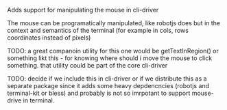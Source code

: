 Adds support for manipulating the mouse in cli-driver

The mouse can be programatically manipulated, like robotjs does but in the context and semantics of the terminal (for example in cols, rows coordinates instead of pixels)

TODO: a great companoin utility for this one would be getTextInRegion() or something likt this - for knowing where should i move the mouse to click something. that utility could be part of the core cli-driver

TODO: decide if we include this in cli-driver or if we distribute this as a separate package since it adds some heavy depdencncies (robotjs and terminal-kit or bless) and probably is not so imrpotant to support mouse-drive in terminal. 
